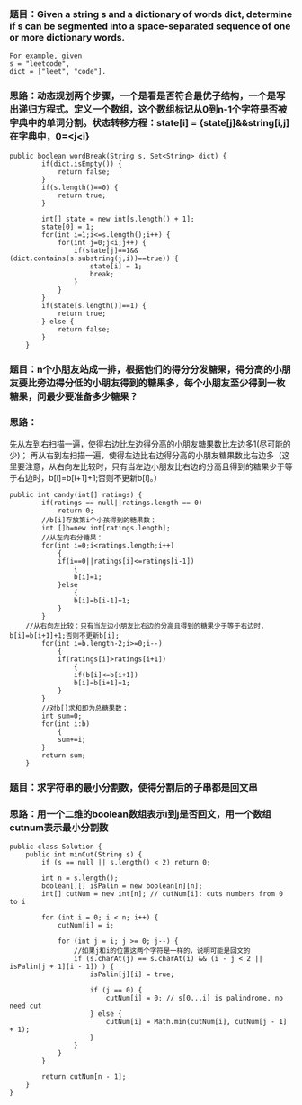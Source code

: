 ### 题目：Given a string s and a dictionary of words dict, determine if s can be segmented into a space-separated sequence of one or more dictionary words.
```
For example, given
s = "leetcode",
dict = ["leet", "code"].

```

### 思路：动态规划两个步骤，一个是看是否符合最优子结构，一个是写出递归方程式。定义一个数组，这个数组标记从0到n-1个字符是否被字典中的单词分割。状态转移方程：state[i] = {state[j]&&string[i,j]在字典中，0=<j<i}

```
public boolean wordBreak(String s, Set<String> dict) {  
        if(dict.isEmpty()) {  
            return false;  
        }  
        if(s.length()==0) {  
            return true;  
        }  
          
        int[] state = new int[s.length() + 1];  
        state[0] = 1;  
        for(int i=1;i<=s.length();i++) {  
            for(int j=0;j<i;j++) {  
                if(state[j]==1&&(dict.contains(s.substring(j,i))==true)) {  
                    state[i] = 1;  
                    break;  
                }  
            }  
        }  
        if(state[s.length()]==1) {  
            return true;  
        } else {  
            return false;  
        }  
    }  
```


### 题目：n个小朋友站成一排，根据他们的得分分发糖果，得分高的小朋友要比旁边得分低的小朋友得到的糖果多，每个小朋友至少得到一枚糖果，问最少要准备多少糖果？

### 思路：
先从左到右扫描一遍，使得右边比左边得分高的小朋友糖果数比左边多1(尽可能的少)；
再从右到左扫描一遍，使得左边比右边得分高的小朋友糖果数比右边多（这里要注意，从右向左比较时，只有当左边小朋友比右边的分高且得到的糖果少于等于右边时，b[i]=b[i+1]+1;否则不更新b[i]。）

```
public int candy(int[] ratings) {  
        if(ratings == null||ratings.length == 0)  
            return 0;  
        //b[i]存放第i个小孩得到的糖果数；  
        int []b=new int[ratings.length];  
        //从左向右分糖果：  
        for(int i=0;i<ratings.length;i++)  
            {  
            if(i==0||ratings[i]<=ratings[i-1])  
                {  
                b[i]=1;  
            }else  
                {  
                b[i]=b[i-1]+1;  
            }  
        }  
    //从右向左比较：只有当左边小朋友比右边的分高且得到的糖果少于等于右边时，b[i]=b[i+1]+1;否则不更新b[i];  
        for(int i=b.length-2;i>=0;i--)  
            {  
            if(ratings[i]>ratings[i+1])  
                {  
                if(b[i]<=b[i+1])  
                b[i]=b[i+1]+1;  
            }  
        }  
        //对b[]求和即为总糖果数；  
        int sum=0;  
        for(int i:b)  
            {  
            sum+=i;  
        }  
        return sum;  
    }  
```


### 题目：求字符串的最小分割数，使得分割后的子串都是回文串

### 思路：用一个二维的boolean数组表示i到j是否回文，用一个数组cutnum表示最小分割数


```
public class Solution {  
    public int minCut(String s) {  
        if (s == null || s.length() < 2) return 0;  
          
        int n = s.length();  
        boolean[][] isPalin = new boolean[n][n];  
        int[] cutNum = new int[n]; // cutNum[i]: cuts numbers from 0 to i  
          
        for (int i = 0; i < n; i++) {  
            cutNum[i] = i;  
              
            for (int j = i; j >= 0; j--) {  
                //如果j和i的位置这两个字符是一样的，说明可能是回文的
                if (s.charAt(j) == s.charAt(i) && (i - j < 2 || isPalin[j + 1][i - 1]) ) {  
                    isPalin[j][i] = true;  
                      
                    if (j == 0) {  
                        cutNum[i] = 0; // s[0...i] is palindrome, no need cut  
                    } else {  
                        cutNum[i] = Math.min(cutNum[i], cutNum[j - 1] + 1);  
                    }  
                }  
            }  
        }  
          
        return cutNum[n - 1];  
    }  
}  
```